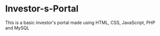# Investor-s-Portal
This is a basic investor's portal made using HTML, CSS, JavaScript, PHP and MySQL
